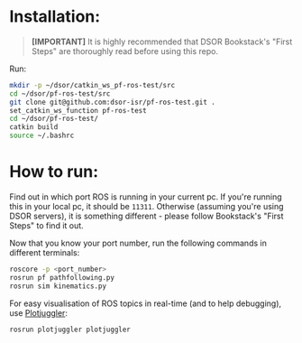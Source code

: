 # Installation:
 
> **[IMPORTANT]** It is highly recommended that DSOR Bookstack's "First Steps" are thoroughly read before using this repo.

Run:
```sh
mkdir -p ~/dsor/catkin_ws_pf-ros-test/src
cd ~/dsor/pf-ros-test/src
git clone git@github.com:dsor-isr/pf-ros-test.git .
set_catkin_ws_function pf-ros-test
cd ~/dsor/pf-ros-test/
catkin build
source ~/.bashrc
```

# How to run:

Find out in which port ROS is running in your current pc. If you're running this in your local pc, it should be `11311`. Otherwise (assuming you're using DSOR servers), it is something different - please follow Bookstack's "First Steps" to find it out.

Now that you know your port number, run the following commands in different terminals:

```sh
roscore -p <port_number>
rosrun pf pathfollowing.py
rosrun sim kinematics.py
```

For easy visualisation of ROS topics in real-time (and to help debugging), use [Plotjuggler](https://index.ros.org/p/plotjuggler/):

```sh
rosrun plotjuggler plotjuggler
```